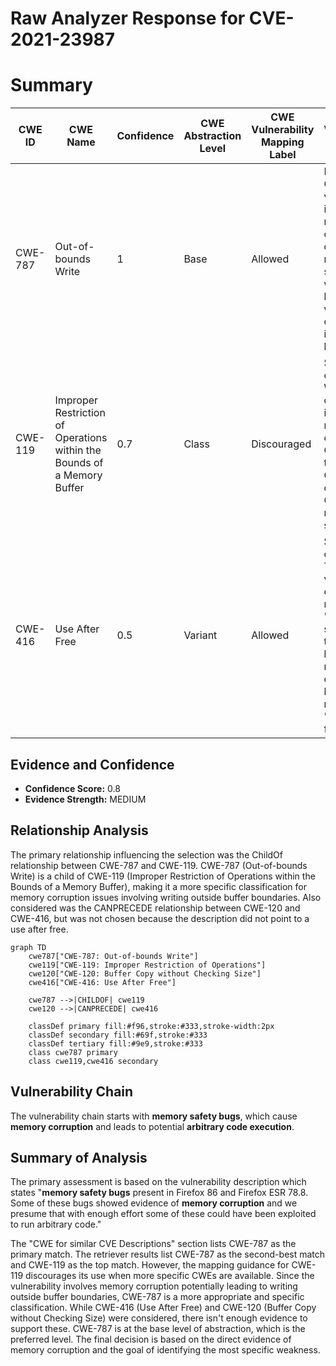 # Raw Analyzer Response for CVE-2021-23987

# Summary
| CWE ID  | CWE Name  | Confidence | CWE Abstraction Level | CWE Vulnerability Mapping Label | CWE-Vulnerability Mapping Notes |
|-----------------|-----------------------------------------------------------------|--------------------|---------------------------|-----------------------------------|------------------------------------------------------------------------------------------------------|
| CWE-787 | Out-of-bounds Write | 1 | Base | Allowed | Primary CWE. The vulnerability involves memory corruption due to memory safety bugs, which can lead to writing data outside the intended buffer. |
| CWE-119 | Improper Restriction of Operations within the Bounds of a Memory Buffer | 0.7 | Class | Discouraged | Secondary candidate. While the description indicates memory corruption, CWE-119 is too general. CWE-787, a child of CWE-119, is more specific. |
| CWE-416 | Use After Free | 0.5 | Variant | Allowed | Secondary candidate. The vulnerability description mentions "memory safety bugs" that could lead to memory corruption, but there's no explicit "use after free". |

## Evidence and Confidence

*   **Confidence Score:** 0.8
*   **Evidence Strength:** MEDIUM

## Relationship Analysis
The primary relationship influencing the selection was the ChildOf relationship between CWE-787 and CWE-119. CWE-787 (Out-of-bounds Write) is a child of CWE-119 (Improper Restriction of Operations within the Bounds of a Memory Buffer), making it a more specific classification for memory corruption issues involving writing outside buffer boundaries. Also considered was the CANPRECEDE relationship between CWE-120 and CWE-416, but was not chosen because the description did not point to a use after free.

```mermaid
graph TD
    cwe787["CWE-787: Out-of-bounds Write"]
    cwe119["CWE-119: Improper Restriction of Operations"]
    cwe120["CWE-120: Buffer Copy without Checking Size"]
    cwe416["CWE-416: Use After Free"]

    cwe787 -->|CHILDOF| cwe119
    cwe120 -->|CANPRECEDE| cwe416
    
    classDef primary fill:#f96,stroke:#333,stroke-width:2px
    classDef secondary fill:#69f,stroke:#333
    classDef tertiary fill:#9e9,stroke:#333
    class cwe787 primary
    class cwe119,cwe416 secondary
```

## Vulnerability Chain
The vulnerability chain starts with **memory safety bugs**, which cause **memory corruption** and leads to potential **arbitrary code execution**.

## Summary of Analysis
The primary assessment is based on the vulnerability description which states "**memory safety bugs** present in Firefox 86 and Firefox ESR 78.8. Some of these bugs showed evidence of **memory corruption** and we presume that with enough effort some of these could have been exploited to run arbitrary code."

The "CWE for similar CVE Descriptions" section lists CWE-787 as the primary match. The retriever results list CWE-787 as the second-best match and CWE-119 as the top match. However, the mapping guidance for CWE-119 discourages its use when more specific CWEs are available. Since the vulnerability involves memory corruption potentially leading to writing outside buffer boundaries, CWE-787 is a more appropriate and specific classification. While CWE-416 (Use After Free) and CWE-120 (Buffer Copy without Checking Size) were considered, there isn't enough evidence to support these. CWE-787 is at the base level of abstraction, which is the preferred level. The final decision is based on the direct evidence of memory corruption and the goal of identifying the most specific weakness.